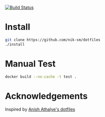 [![Build Status](https://travis-ci.org/nik-sm/dotfiles.svg?branch=master)](https://travis-ci.org/nik-sm/dotfiles)

# Install

```bash
git clone https://github.com/nik-sm/dotfiles
./install
```

# Manual Test

```bash
docker build --no-cache -t test .
```

# Acknowledgements

Inspired by [Anish Athalye's dotfiles](https://github.com/anishathalye/dotfiles)
